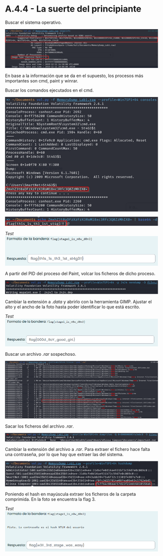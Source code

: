 # A.4.4 - La suerte del principiante

Buscar el sistema operativo.

![SO](/img/suerte1.png)

En base a la información que se da en el supuesto, los procesos más importantes son cmd, paint y winrar.

Buscar los comandos ejecutados en el cmd.

![cmd](/img/suerte2.png)

![cmd](/img/suerte3.png)

*Test*  
![paint1](/img/suerte5.png)

A partir del PID del proceso del Paint, volcar los ficheros de dicho proceso.

![paint1](/img/suerte4.png)

Cambiar la extensión a *.data* y abrirlo con la herramienta GIMP. Ajustar el alto y el ancho de la foto hasta poder identificar lo que está escrito.

*Test*  
![rar](/img/suerte6.png)

Buscar un archivo *.rar* sospechoso.

![rar](/img/suerte8.png)

Sacar los ficheros del archivo *.rar*.

![dumpfiles](/img/suerte9.png)

Cambiar la extensión del archivo a *.rar*. Para extraer el fichero hace falta una contraseña, por lo que hay que extraer las del sistema.

![dumpfiles](/img/suerte7.png)

Poniendo el hash en mayúscula extraer los ficheros de la carpeta comprimida. En la foto se encuentra la flag 3.

*Test*  
![rar](/img/suerte10.png)